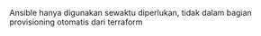 Ansible hanya digunakan sewaktu diperlukan, 
tidak dalam bagian provisioning otomatis dari terraform